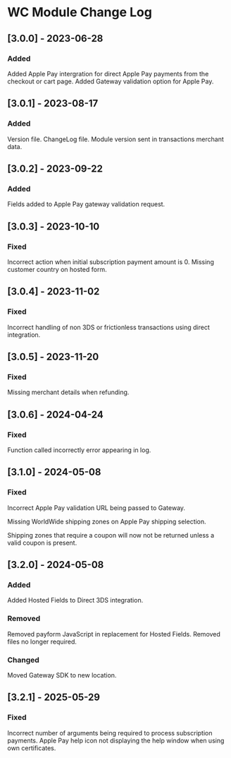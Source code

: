 # WC Module Change Log

## [3.0.0] - 2023-06-28

### Added

Added Apple Pay intergration for direct Apple Pay payments from the checkout or cart page.
Added Gateway validation option for Apple Pay.

## [3.0.1] - 2023-08-17

### Added

Version file.
ChangeLog file.
Module version sent in transactions merchant data.

## [3.0.2] - 2023-09-22

### Added

Fields added to Apple Pay gateway validation request.

## [3.0.3] - 2023-10-10

### Fixed

Incorrect action when initial subscription payment amount is 0.
Missing customer country on hosted form.

## [3.0.4] - 2023-11-02

### Fixed

Incorrect handling of non 3DS or frictionless transactions 
using direct integration.

## [3.0.5] - 2023-11-20

### Fixed

Missing merchant details when refunding.

## [3.0.6] - 2024-04-24

### Fixed

Function called incorrectly error appearing in log.

## [3.1.0] - 2024-05-08

### Fixed

Incorrect Apple Pay validation URL being passed to Gateway.

Missing WorldWide shipping zones on Apple Pay shipping selection.

Shipping zones that require a coupon will now not be returned unless a valid
coupon is present.


## [3.2.0] - 2024-05-08

### Added
Added Hosted Fields to Direct 3DS integration.

### Removed
Removed payform JavaScript in replacement for Hosted Fields.
Removed files no longer required.

### Changed
Moved Gateway SDK to new location.

## [3.2.1] - 2025-05-29

### Fixed
Incorrect number of arguments being required to process subscription payments.
Apple Pay help icon not displaying the help window when using own certificates.  
